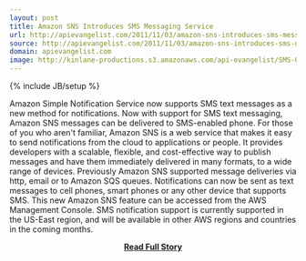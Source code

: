 ```yaml
---
layout: post
title: Amazon SNS Introduces SMS Messaging Service
url: http://apievangelist.com/2011/11/03/amazon-sns-introduces-sms-messaging-service/
source: http://apievangelist.com/2011/11/03/amazon-sns-introduces-sms-messaging-service/
domain: apievangelist.com
image: http://kinlane-productions.s3.amazonaws.com/api-evangelist/SMS-Updates.gif
---
```

{% include JB/setup %}<p>Amazon Simple Notification Service now supports SMS text messages as a new method for notifications. Now with support for SMS text messaging, Amazon SNS messages can be delivered to SMS-enabled phone.
For those of you who aren't familiar, Amazon SNS is a web service that makes it easy to send notifications from the cloud to applications or people. It provides developers with a scalable, flexible, and cost-effective way to publish messages and have them immediately delivered in many formats, to a wide range of devices.
Previously Amazon SNS supported message deliveries via http, email or to Amazon SQS queues. Notifications can now be sent as text messages to cell phones, smart phones or any other device that supports SMS.
This new Amazon SNS feature can be accessed from the AWS Management Console. SMS notification support is currently supported in the US-East region, and will be available in other AWS regions and countries in the coming months.</p>
<center><p><a href="http://apievangelist.com/2011/11/03/amazon-sns-introduces-sms-messaging-service/" style='padding:25px; font-sze:18px; font-weight: bold;'>Read Full Story</a></p></center>
